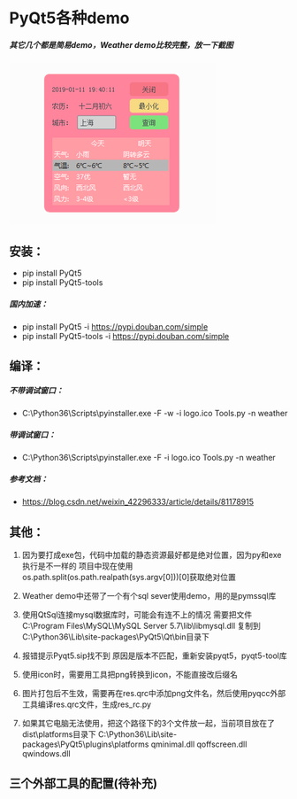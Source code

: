 # PyQt5各种demo
##### 其它几个都是简易demo，Weather demo比较完整，放一下截图
![界面效果](pic/001.png)

## 安装：
- pip install PyQt5
- pip install PyQt5-tools
##### 国内加速：
- pip install PyQt5 -i https://pypi.douban.com/simple
- pip install PyQt5-tools -i https://pypi.douban.com/simple


## 编译：
##### 不带调试窗口：
- C:\Python36\Scripts\pyinstaller.exe  -F -w -i  logo.ico Tools.py -n weather
##### 带调试窗口：
- C:\Python36\Scripts\pyinstaller.exe  -F -i  logo.ico Tools.py -n weather
##### 参考文档：
- https://blog.csdn.net/weixin_42296333/article/details/81178915

## 其他：
1. 因为要打成exe包，代码中加载的静态资源最好都是绝对位置，因为py和exe执行是不一样的
项目中现在使用os.path.split(os.path.realpath(sys.argv[0]))[0]获取绝对位置

2. Weather demo中还带了一个有个sql sever使用demo，用的是pymssql库

3. 使用QtSql连接mysql数据库时，可能会有连不上的情况
需要把文件C:\Program Files\MySQL\MySQL Server 5.7\lib\libmysql.dll
复制到C:\Python36\Lib\site-packages\PyQt5\Qt\bin目录下

4. 报错提示Pyqt5.sip找不到
原因是版本不匹配，重新安装pyqt5，pyqt5-tool库

5. 使用icon时，需要用工具把png转换到icon，不能直接改后缀名

6. 图片打包后不生效，需要再在res.qrc中添加png文件名，然后使用pyqcc外部工具编译res.qrc文件，生成res_rc.py

7. 如果其它电脑无法使用，把这个路径下的3个文件放一起，当前项目放在了dist\platforms目录下
C:\Python36\Lib\site-packages\PyQt5\plugins\platforms
qminimal.dll
qoffscreen.dll
qwindows.dll


## 三个外部工具的配置(待补充)

